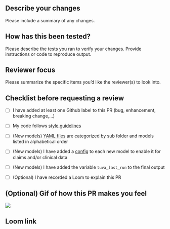 ## Describe your changes
Please include a summary of any changes.


## How has this been tested?
Please describe the tests you ran to verify your changes.  Provide instructions or code to reproduce output.


## Reviewer focus
Please summarize the specific items you’d like the reviewer(s) to look into.


## Checklist before requesting a review
- [ ] I have added at least one Github label to this PR (bug, enhancement, breaking change,...)
- [ ] My code follows [style guidelines](https://thetuvaproject.com/contributing/style-guide)
- [ ] (New models) [YAML files](https://github.com/tuva-health/tuva/blob/main/models/hcc_suspecting/hcc_suspecting_models.yml) are categorized by sub folder and models listed in alphabetical order
- [ ] (New models) I have added a [config](https://github.com/tuva-health/tuva/blob/main/models/hcc_suspecting/final/hcc_suspecting__list.sql) to each new model to enable it for claims and/or clinical data
- [ ] (New models) I have added the variable `tuva_last_run` to the final output
- [ ] (Optional) I have recorded a Loom to explain this PR


## (Optional) Gif of how this PR makes you feel
![](url)


## Loom link
